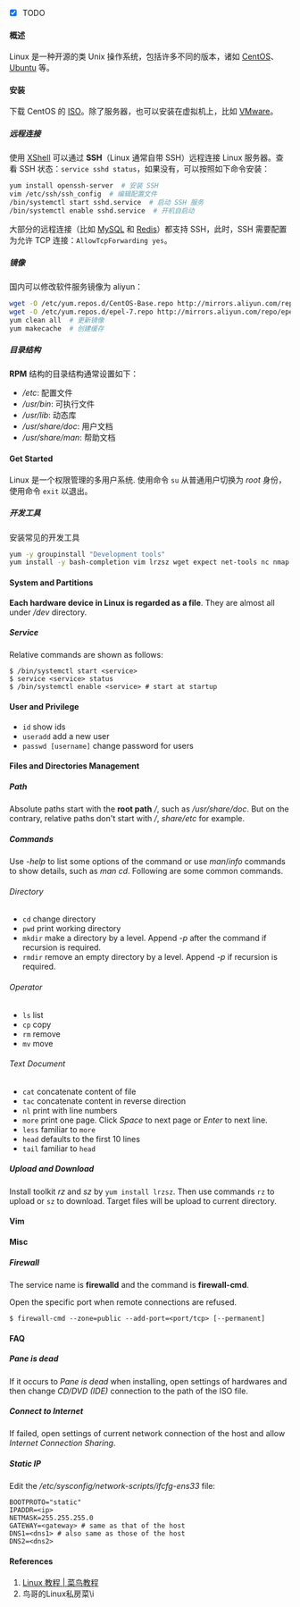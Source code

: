- [x] TODO

#### 概述

Linux 是一种开源的类 Unix 操作系统，包括许多不同的版本，诸如 [CentOS](https://www.centos.org/)、[Ubuntu](https://ubuntu.com/) 等。

#### 安装

下载 CentOS 的 [ISO](https://www.centos.org/download/)。除了服务器，也可以安装在虚拟机上，比如 [VMware](https://www.vmware.com/cn)。

##### 远程连接

使用 [XShell](https://www.netsarang.com/zh/xshell-download/) 可以通过 **SSH**（Linux 通常自带 SSH）远程连接 Linux 服务器。查看 SSH 状态：`service sshd status`，如果没有，可以按照如下命令安装：

```bash
yum install openssh-server	# 安装 SSH
vim /etc/ssh/ssh_config	 # 编辑配置文件
/bin/systemctl start sshd.service  # 启动 SSH 服务
/bin/systemctl enable sshd.service  # 开机自启动
```

大部分的远程连接（比如 [MySQL](mysql/index.md) 和 [Redis](redis.md)）都支持 SSH，此时，SSH 需要配置为允许 TCP 连接：`AllowTcpForwarding yes`。

##### 镜像

国内可以修改软件服务镜像为 aliyun：

```bash
wget -O /etc/yum.repos.d/CentOS-Base.repo http://mirrors.aliyun.com/repo/Centos-7.repo # base
wget -O /etc/yum.repos.d/epel-7.repo http://mirrors.aliyun.com/repo/epel-7.repo  # epel
yum clean all  # 更新镜像
yum makecache  # 创建缓存
```

##### 目录结构

**RPM** 结构的目录结构通常设置如下：

- */etc*: 配置文件
- */usr/bin*: 可执行文件
- */usr/lib*: 动态库
- */usr/share/doc*: 用户文档
- */usr/share/man*: 帮助文档

#### Get Started

Linux 是一个权限管理的多用户系统. 使用命令 `su` 从普通用户切换为 *root* 身份，使用命令 `exit` 以退出。

##### 开发工具

安装常见的开发工具

```bash
yum -y groupinstall "Development tools"
yum install -y bash-completion vim lrzsz wget expect net-tools nc nmap tree dos2unix htop iftop iotop unzip telnet sl psmisc nethogs glances bc
```

#### System and Partitions

**Each hardware device in Linux is regarded as a file**. They are almost all under */dev* directory.

##### Service

Relative commands are shown as follows:

```shell
$ /bin/systemctl start <service>
$ service <service> status
$ /bin/systemctl enable <service> # start at startup
```

#### User and Privilege

- `id` show ids
- `useradd` add a new user
- `passwd [username]` change password for users

#### Files and Directories Management

##### Path

Absolute paths start with the **root path** */*, such as */usr/share/doc*. But on the contrary, relative paths don't start with */*, *share/etc* for example.

##### Commands

Use *-help* to list some options of the command or use *man*/*info* commands to show details, such as *man cd*. Following are some common commands.

###### Directory

- `cd` change directory
- `pwd` print working directory
- `mkdir` make a directory by a level. Append *-p* after the command if recursion is required.
- `rmdir` remove an empty directory by a level. Append *-p* if recursion is required.

###### Operator

- `ls` list
- `cp` copy
- `rm` remove
- `mv` move

###### Text Document

- `cat` concatenate content of file
- `tac` concatenate content in reverse direction
- `nl` print with line numbers
- `more` print one page. Click *Space* to next page or *Enter* to next line.
- `less` familiar to `more`
- `head` defaults to the first 10 lines
- `tail` familiar to `head`

##### Upload and Download

Install toolkit *rz* and *sz* by `yum install lrzsz`. Then use commands `rz` to upload or `sz` to download. Target files will be upload to current directory.

#### Vim

#### Misc

##### Firewall

The service name is **firewalld** and the command is **firewall-cmd**.

Open the specific port when remote connections are refused.

```shell
$ firewall-cmd --zone=public --add-port=<port/tcp> [--permanent]
```

#### FAQ

##### Pane is dead

If it occurs to *Pane is dead* when installing, open settings of hardwares and then change *CD/DVD (IDE)* connection to the path of the ISO file.

##### Connect to Internet

If failed, open settings of current network connection of the host and allow *Internet Connection Sharing*.

##### Static IP

Edit the */etc/sysconfig/network-scripts/ifcfg-ens33* file:

```
BOOTPROTO="static"
IPADDR=<ip>
NETMASK=255.255.255.0
GATEWAY=<gateway> # same as that of the host
DNS1=<dns1> # also same as those of the host
DNS2=<dns2>
```

#### References

1. [Linux 教程 | 菜鸟教程](https://www.runoob.com/linux/linux-tutorial.html)
2. 鸟哥的Linux私房菜\i
